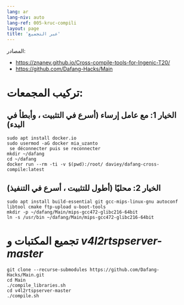 ```yaml
---
lang: ar
lang-niv: auto
lang-ref: 005-kruc-compili
layout: page
title: 'عبر التجميع'
---
```




المصادر:
 * <https://znanev.github.io/Cross-compile-tools-for-Ingenic-T20/>  
 * <https://github.com/Dafang-Hacks/Main>




# تركيب المجمعات:
## الخيار 1: مع عامل إرساء (أسرع في التثبيت ، وأبطأ في البدء)

```
sudo apt install docker.io
sudo usermod -aG docker mia_uzanto
 se déconnecter puis se reconnecter
mkdir ~/dafang
cd ~/dafang
docker run --rm -ti -v $(pwd):/root/ daviey/dafang-cross-compile:latest
```

## الخيار 2: محليًا (أطول للتثبيت ، أسرع في التنفيذ)

```
sudo apt install build-essential git gcc-mips-linux-gnu autoconf libtool cmake ftp-upload u-boot-tools
mkdir -p ~/dafang/Main/mips-gcc472-glibc216-64bit
ln -s /usr/bin ~/dafang/Main/mips-gcc472-glibc216-64bit
```

# تجميع المكتبات و _v4l2rtspserver-master_

```
git clone --recurse-submodules https://github.com/Dafang-Hacks/Main.git
cd Main
./compile_libraries.sh
cd v4l2rtspserver-master
./compile.sh
```

